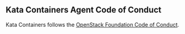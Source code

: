 ## Kata Containers Agent Code of Conduct

Kata Containers follows the [OpenStack Foundation Code of Conduct](https://www.openstack.org/legal/community-code-of-conduct/).
